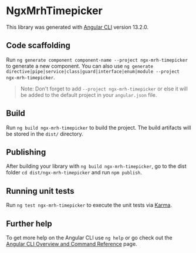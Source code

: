 # NgxMrhTimepicker

This library was generated with [Angular CLI](https://github.com/angular/angular-cli) version 13.2.0.

## Code scaffolding

Run `ng generate component component-name --project ngx-mrh-timepicker` to generate a new component. You can also use `ng generate directive|pipe|service|class|guard|interface|enum|module --project ngx-mrh-timepicker`.
> Note: Don't forget to add `--project ngx-mrh-timepicker` or else it will be added to the default project in your `angular.json` file. 

## Build

Run `ng build ngx-mrh-timepicker` to build the project. The build artifacts will be stored in the `dist/` directory.

## Publishing

After building your library with `ng build ngx-mrh-timepicker`, go to the dist folder `cd dist/ngx-mrh-timepicker` and run `npm publish`.

## Running unit tests

Run `ng test ngx-mrh-timepicker` to execute the unit tests via [Karma](https://karma-runner.github.io).

## Further help

To get more help on the Angular CLI use `ng help` or go check out the [Angular CLI Overview and Command Reference](https://angular.io/cli) page.
